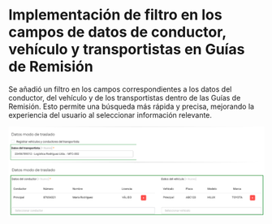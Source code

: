 # Implementación de filtro en los campos de datos de conductor, vehículo y transportistas en Guías de Remisión

Se añadió un filtro en los campos correspondientes a los datos del conductor, del vehículo y de los transportistas  dentro de las Guías de Remisión. Esto permite una búsqueda más rápida y precisa, mejorando la experiencia del usuario al seleccionar información relevante.


![alt text](img/filtro-conduct-vehiculo-transportista.png)